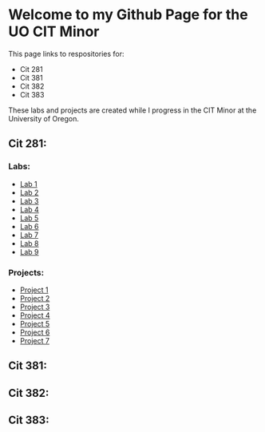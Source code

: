 # Welcome to my Github Page for the UO CIT Minor

This page links to respositories for:
- Cit 281
- Cit 381
- Cit 382
- Cit 383

These labs and projects are created while I progress in the CIT Minor at the University of Oregon.

## Cit 281:

### Labs: 

- [Lab 1](https://uo-cit-itsbread33.github.io/cit281-lab1/)
- [Lab 2](https://uo-cit-itsbread33.github.io/cit281-lab2/)
- [Lab 3](https://uo-cit-itsbread33.github.io/cit281-lab3/)
- [Lab 4](https://uo-cit-itsbread33.github.io/cit281-lab4/)
- [Lab 5](https://uo-cit-itsbread33.github.io/cit281-lab5/)
- [Lab 6](https://uo-cit-itsbread33.github.io/cit281-lab6/)
- [Lab 7](https://uo-cit-itsbread33.github.io/cit281-lab7/)
- [Lab 8](https://uo-cit-itsbread33.github.io/cit281-lab8/)
- [Lab 9](https://uo-cit-itsbread33.github.io/cit281-lab9/)

### Projects:

- [Project 1](https://uo-cit-itsbread33.github.io/cit281-p1/)
- [Project 2](https://uo-cit-itsbread33.github.io/cit281-p2/)
- [Project 3](https://uo-cit-itsbread33.github.io/cit281-p3/)
- [Project 4](https://uo-cit-itsbread33.github.io/cit281-p4/)
- [Project 5](https://uo-cit-itsbread33.github.io/cit281-p5/)
- [Project 6](https://uo-cit-itsbread33.github.io/cit281-p6/)
- [Project 7](https://uo-cit-itsbread33.github.io/cit281-p7/)

## Cit 381:
## Cit 382:
## Cit 383:
